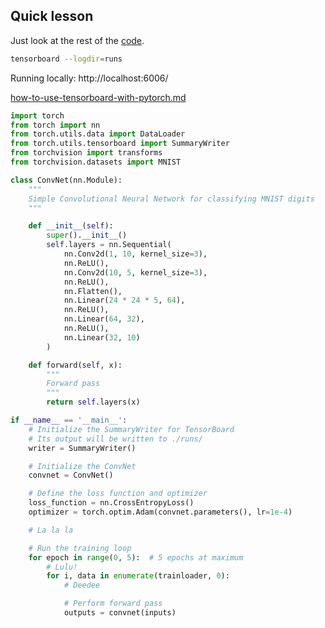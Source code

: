 ## Quick lesson

Just look at the rest of the [code](https://github.com/christianversloot/machine-learning-articles/blob/main/how-to-use-tensorboard-with-pytorch.md#a-simple-convnet-to-start-with).

```sh
tensorboard --logdir=runs
```

Running locally: http://localhost:6006/

[how-to-use-tensorboard-with-pytorch.md](https://github.com/christianversloot/machine-learning-articles/blob/main/how-to-use-tensorboard-with-pytorch.md)

```py
import torch
from torch import nn
from torch.utils.data import DataLoader
from torch.utils.tensorboard import SummaryWriter
from torchvision import transforms
from torchvision.datasets import MNIST

class ConvNet(nn.Module):
    """
    Simple Convolutional Neural Network for classifying MNIST digits
    """

    def __init__(self):
        super().__init__()
        self.layers = nn.Sequential(
            nn.Conv2d(1, 10, kernel_size=3),
            nn.ReLU(),
            nn.Conv2d(10, 5, kernel_size=3),
            nn.ReLU(),
            nn.Flatten(),
            nn.Linear(24 * 24 * 5, 64),
            nn.ReLU(),
            nn.Linear(64, 32),
            nn.ReLU(),
            nn.Linear(32, 10)
        )

    def forward(self, x):
        """
        Forward pass
        """
        return self.layers(x)

if __name__ == '__main__':
    # Initialize the SummaryWriter for TensorBoard
    # Its output will be written to ./runs/
    writer = SummaryWriter()

    # Initialize the ConvNet
    convnet = ConvNet()

    # Define the loss function and optimizer
    loss_function = nn.CrossEntropyLoss()
    optimizer = torch.optim.Adam(convnet.parameters(), lr=1e-4)

    # La la la

    # Run the training loop
    for epoch in range(0, 5):  # 5 epochs at maximum
        # Lulu!
        for i, data in enumerate(trainloader, 0):
            # Deedee

            # Perform forward pass
            outputs = convnet(inputs)
```

<br>
